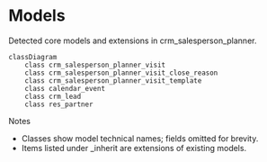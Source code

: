 # Models

Detected core models and extensions in crm_salesperson_planner.

```mermaid
classDiagram
    class crm_salesperson_planner_visit
    class crm_salesperson_planner_visit_close_reason
    class crm_salesperson_planner_visit_template
    class calendar_event
    class crm_lead
    class res_partner
```

Notes
- Classes show model technical names; fields omitted for brevity.
- Items listed under _inherit are extensions of existing models.
